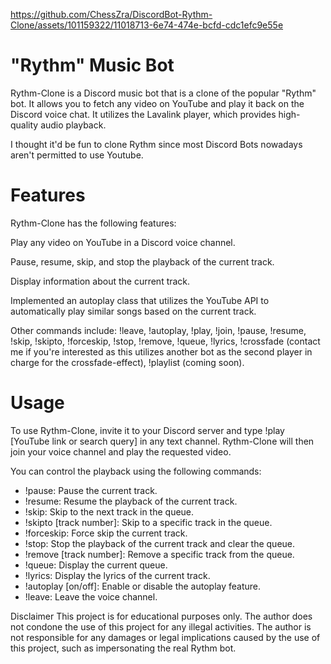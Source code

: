 


https://github.com/ChessZra/DiscordBot-Rythm-Clone/assets/101159322/11018713-6e74-474e-bcfd-cdc1efc9e55e


# "Rythm" Music Bot
Rythm-Clone is a Discord music bot that is a clone of the popular "Rythm" bot. It allows you to fetch any video on YouTube and play it back on the Discord voice chat. It utilizes the Lavalink player, which provides high-quality audio playback.

I thought it'd be fun to clone Rythm since most Discord Bots nowadays aren't permitted to use Youtube.

# Features
Rythm-Clone has the following features:

Play any video on YouTube in a Discord voice channel.

Pause, resume, skip, and stop the playback of the current track.

Display information about the current track.

Implemented an autoplay class that utilizes the YouTube API to automatically play similar songs based on the current track.

Other commands include: !leave, !autoplay, !play, !join, !pause, !resume, !skip, !skipto, !forceskip, !stop, !remove, !queue, !lyrics, !crossfade (contact me if you're interested as this utilizes another bot as the second player in charge for the crossfade-effect),
!playlist (coming soon).

# Usage
To use Rythm-Clone, invite it to your Discord server and type !play [YouTube link or search query] in any text channel. Rythm-Clone will then join your voice channel and play the requested video.

You can control the playback using the following commands:

* !pause: Pause the current track.
* !resume: Resume the playback of the current track.
* !skip: Skip to the next track in the queue.
* !skipto [track number]: Skip to a specific track in the queue.
* !forceskip: Force skip the current track.
* !stop: Stop the playback of the current track and clear the queue.
* !remove [track number]: Remove a specific track from the queue.
* !queue: Display the current queue.
* !lyrics: Display the lyrics of the current track.
* !autoplay [on/off]: Enable or disable the autoplay feature.
* !leave: Leave the voice channel.

Disclaimer
This project is for educational purposes only. The author does not condone the use of this project for any illegal activities. The author is not responsible for any damages or legal implications caused by the use of this project, such as impersonating the real Rythm bot.

